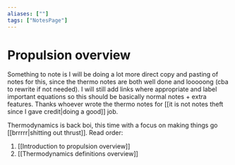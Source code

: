 ```yaml
---
aliases: [""]
tags: ["NotesPage"]
---
```


# Propulsion overview

Something to note is I will be doing a lot more direct copy and pasting of notes for this, since the thermo notes are both well done and looooong (cba to rewrite if not needed). I will still add links where appropriate and label important equations so this should be basically normal notes + extra features. Thanks whoever wrote the thermo notes for [[it is not notes theft since I gave credit|doing a good]] job.

Thermodynamics is back boi, this time with a focus on making things go [[brrrrr|shitting out thrust]]. Read order:
1) [[Introduction to propulsion overview]]
2) [[Thermodynamics definitions overview]]

